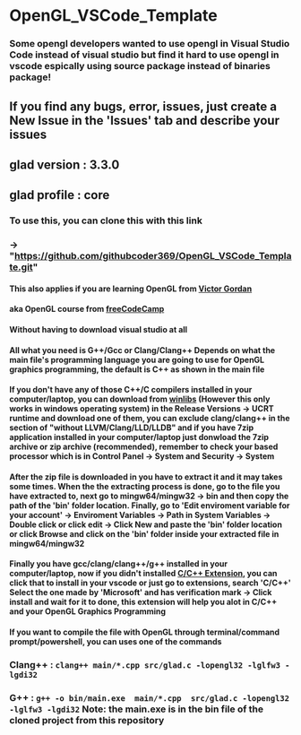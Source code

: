 # OpenGL_VSCode_Template
### Some opengl developers wanted to use opengl in Visual Studio Code instead of visual studio but find it hard to use opengl in vscode espically using source package instead of binaries package!

## If you find any bugs, error, issues, just create a New Issue in the 'Issues' tab and describe your issues

## glad version : 3.3.0
## glad profile : core

### To use this, you can clone this with this link 
### -> "https://github.com/githubcoder369/OpenGL_VSCode_Template.git"

#### This also applies if you are learning OpenGL from [Victor Gordan](https://github.com/VictorGordan/opengl-tutorials)
#### aka OpenGL course from [freeCodeCamp](https://www.youtube.com/watch?v=45MIykWJ-C4&t=287s)

#### Without having to download visual studio at all

#### All what you need is G++/Gcc or Clang/Clang++  Depends on what the main file's programming language you are going to use for OpenGL graphics programming, the default is C++ as shown in the main file

#### If you don't have any of those C++/C compilers installed in your computer/laptop, you can download from [winlibs](https://winlibs.com/) (However this only works in windows operating system) in the Release Versions -> UCRT runtime and download one of them, you can exclude clang/clang++  in the section of "without LLVM/Clang/LLD/LLDB" and if you have 7zip application installed in your computer/laptop just donwload the 7zip archive or zip archive (recommended), remember to check your based processor which is in Control Panel -> System and Security -> System

#### After the zip file is downloaded in you have to extract it and it may takes some times. When the the extracting process is done, go to the file you have extracted to, next go to mingw64/mingw32 -> bin and then copy the path of the 'bin' folder location. Finally, go to 'Edit enviroment variable for your account' -> Enviroment Variables -> Path in System Variables -> Double click or click edit -> Click New and paste the 'bin' folder location or click Browse and click on the 'bin' folder inside your extracted file in mingw64/mingw32

#### Finally you have gcc/clang/clang++/g++ installed in your computer/laptop, now if you didn't installed [C/C++ Extension](https://marketplace.visualstudio.com/items?itemName=ms-vscode.cpptools), you can click that to install in your vscode or just go to extensions, search 'C/C++' Select the one made by 'Microsoft' and has verification mark -> Click install and wait for it to done, this extension will help you alot in C/C++ and your OpenGL Graphics Programming

#### If you want to compile the file with OpenGL through terminal/command prompt/powershell, you can uses one of the commands
### Clang++ : ```clang++ main/*.cpp src/glad.c -lopengl32 -lglfw3 -lgdi32```
### G++ : ```g++ -o bin/main.exe  main/*.cpp  src/glad.c -lopengl32 -lglfw3 -lgdi32``` Note: the main.exe is in the bin file of the cloned project from this repository

